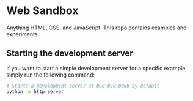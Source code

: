 # Web Sandbox

Anything HTML, CSS, and JavaScript. This repo contains examples and experiments.

## Starting the development server

If you want to start a simple development server for a specific example,
simply run the following command:

```bash
# Starts a development server at 0.0.0.0:8000 by default
python -m http.server
```
